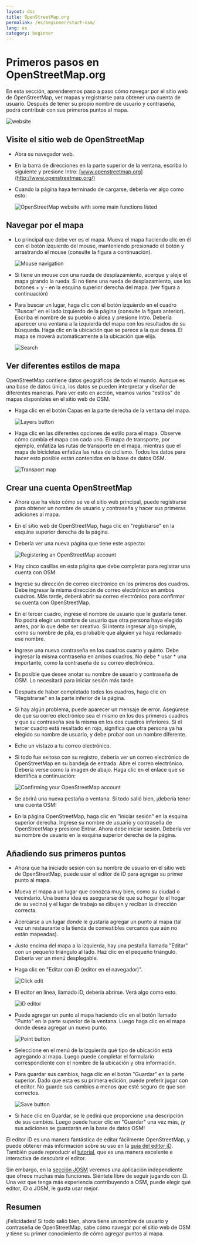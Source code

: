 ```yaml
---
layout: doc
title: OpenStreetMap.org
permalink: /es/beginner/start-osm/
lang: es
category: beginner
---
```


Primeros pasos en OpenStreetMap.org
====================================


En esta sección, aprenderemos paso a paso cómo navegar por el sitio web de OpenStreetMap, ver mapas y registrarse para obtener una cuenta de usuario. Después de tener su propio nombre de usuario y contraseña, podrá contribuir con sus primeros puntos al mapa.

![website][]

Visite el sitio web de OpenStreetMap
-------------------------------

-   Abra su navegador web.
- En la barra de direcciones en la parte superior de la ventana, escriba lo siguiente y presione Intro:
    [www.openstreetmap.org](http://www.openstreetmap.org/)
-   Cuando la página haya terminado de cargarse, debería ver algo como esto:

    ![OpenStreetMap website with some main functions listed][]

Navegar por el mapa
----------------

-   Lo principal que debe ver es el mapa. Mueva el mapa haciendo clic en él con el botón izquierdo del mouse, manteniendo presionado el botón y arrastrando el mouse (consulte la figura a continuación).

    ![Mouse navigation][]

-   Si tiene un mouse con una rueda de desplazamiento, acerque y aleje el mapa girando la rueda. Si no tiene una rueda de desplazamiento, use los botones + y - en la esquina superior derecha del mapa. (ver figura a continuación)
-   Para buscar un lugar, haga clic con el botón izquierdo en el cuadro "Buscar" en el lado izquierdo de la página (consulte la figura anterior). Escriba el nombre de su pueblo o aldea y presione Intro. Debería aparecer una ventana a la izquierda del mapa con los resultados de su búsqueda. Haga clic en la ubicación que se parece a la que desea. El mapa se moverá automáticamente a la ubicación que elija.

    ![Search][]
   

Ver diferentes estilos de mapa
------------------------

OpenStreetMap contiene datos geográficos de todo el mundo. Aunque es una base de datos única, los datos se pueden interpretar y diseñar de diferentes maneras. Para ver esto en acción, veamos varios "estilos" de mapas disponibles en el sitio web de OSM.

- Haga clic en el botón Capas en la parte derecha de la ventana del mapa.

    ![Layers button][]

-   Haga clic en las diferentes opciones de estilo para el mapa. Observe cómo cambia el mapa con cada uno. El mapa de transporte, por ejemplo, enfatiza las rutas de transporte en el mapa, mientras que el mapa de bicicletas enfatiza las rutas de ciclismo. Todos los datos para hacer esto posible están contenidos en la base de datos OSM.

    ![Transport map][]

Crear una cuenta OpenStreetMap
-------------------------------

-   Ahora que ha visto cómo se ve el sitio web principal, puede registrarse para obtener un nombre de usuario y contraseña y hacer sus primeras adiciones al mapa.
-   En el sitio web de OpenStreetMap, haga clic en "registrarse" en la esquina superior derecha de la página.
- Debería ver una nueva página que tiene este aspecto:

    ![Registering an OpenStreetMap account][]

-   Hay cinco casillas en esta página que debe completar para registrar una cuenta con OSM.
-   Ingrese su dirección de correo electrónico en los primeros dos cuadros. Debe ingresar la misma dirección de correo electrónico en ambos cuadros. Más tarde, deberá abrir su correo electrónico para confirmar su cuenta con OpenStreetMap.
-   En el tercer cuadro, ingrese el nombre de usuario que le gustaría tener. No podrá elegir un nombre de usuario que otra persona haya elegido antes, por lo que debe ser creativo. Si intenta ingresar algo simple, como su nombre de pila, es probable que alguien ya haya reclamado ese nombre.
-   Ingrese una nueva contraseña en los cuadros cuarto y quinto. Debe ingresar la misma contraseña en ambos cuadros. No debe * usar * una importante, como la contraseña de su correo electrónico.
-   Es posible que desee anotar su nombre de usuario y contraseña de OSM. Lo necesitará para iniciar sesión más tarde.
-   Después de haber completado todos los cuadros, haga clic en "Registrarse" en la parte inferior de la página.
-   Si hay algún problema, puede aparecer un mensaje de error. Asegúrese de que su correo electrónico sea el mismo en los dos primeros cuadros y que su contraseña sea la misma en los dos cuadros inferiores. Si el tercer cuadro está resaltado en rojo, significa que otra persona ya ha elegido su nombre de usuario, y debe probar con un nombre diferente.
-   Eche un vistazo a tu correo electrónico.
-   Si todo fue exitoso con su registro, debería ver un correo electrónico de OpenStreetMap en su bandeja de entrada. Abre el correo electrónico. Debería verse como la imagen de abajo. Haga clic en el enlace que se identifica a continuación:

    ![Confirming your OpenStreetMap account][]

-   Se abrirá una nueva pestaña o ventana. Si todo salió bien, ¡debería tener una cuenta OSM!
-   En la página OpenStreetMap, haga clic en "iniciar sesión" en la esquina superior derecha. Ingrese su nombre de usuario y contraseña de OpenStreetMap y presione Entrar. Ahora debe iniciar sesión. Debería ver su nombre de usuario en la esquina superior derecha de la página.

Añadiendo sus primeros puntos
------------------------

-   Ahora que ha iniciado sesión con su nombre de usuario en el sitio web de OpenStreetMap, puede usar el editor de iD para agregar su primer punto al mapa.
-   Mueva el mapa a un lugar que conozca muy bien, como su ciudad o vecindario. Una buena idea es asegurarse de que su hogar (o el hogar de su vecino) y el lugar de trabajo se dibujen y reciban la dirección correcta. 
- Acercarse a un lugar donde le gustaría agregar un punto al mapa (tal vez un restaurante o la tienda de comestibles cercanos que aún no están mapeadas).
-   Justo encima del mapa a la izquierda, hay una pestaña llamada "Editar" con un pequeño triángulo al lado. Haz clic en el pequeño triángulo. Debería ver un menú desplegable.
- Haga clic en "Editar con iD (editor en el navegador)".

    ![Click edit][]

- El editor en línea, llamado iD, debería abrirse. Verá algo como esto.

    ![iD editor][]

-   Puede agregar un punto al mapa haciendo clic en el botón llamado "Punto" en la parte superior de la ventana. Luego haga clic en el mapa donde desea agregar un nuevo punto.

    ![Point button][]    

-   Seleccione en el menú de la izquierda qué tipo de ubicación está agregando al mapa. Luego puede completar el formulario correspondiente con el nombre de la ubicación y otra información.
-   Para guardar sus cambios, haga clic en el botón "Guardar" en la parte superior. Dado que esta es su primera edición, puede preferir jugar con el editor. No guarde sus cambios a menos que esté seguro de que son correctos.

    ![Save button][]    

-   Si hace clic en Guardar, se le pedirá que proporcione una descripción de sus cambios. Luego puede hacer clic en "Guardar" una vez más, ¡y sus adiciones se guardarán en la base de datos OSM!


El editor iD es una manera fantástica de editar fácilmente OpenStreetMap, y puede obtener más información sobre su uso en la [guía del editor iD](/es/beginner/id-editor/). También puede reproducir el [tutorial](http://www.openstreetmap.org/edit?editor=id#walkthrough=true), que es una manera excelente e interactiva de descubrir el editor.

Sin embargo, en la [sección JOSM](/es/josm/) veremos una aplicación independiente que ofrece muchas más funciones. Siéntete libre de seguir jugando con iD. Una vez que tenga más experiencia contribuyendo a OSM, puede elegir qué editor, iD o JOSM, le gusta usar mejor.

Resumen
-------

¡Felicidades! Si todo salió bien, ahora tiene un nombre de usuario y contraseña de OpenStreetMap, sabe cómo navegar por el sitio web de OSM y tiene su primer conocimiento de cómo agregar puntos al mapa.



[website]: /images/beginner/start-osm_website.png
[OpenStreetMap website with some main functions listed]: /images/beginner/osm-website-main-functions.png
[Mouse navigation]: /images/beginner/mouse-navigation.png
[Search]: /images/beginner/search.png
[Layers button]: /images/beginner/layers.png
[Transport map]: /images/beginner/transport-map.png
[Registering an OpenStreetMap account]: /images/beginner/registering-account.png
[Confirming your OpenStreetMap account]: /images/beginner/confirming-account.png
[Click edit]: /images/beginner/click-edit.png
[iD editor]: /images/beginner/id-editor.png
[Point button]: /images/beginner/point-button.png
[Save button]: /images/beginner/save-button.png